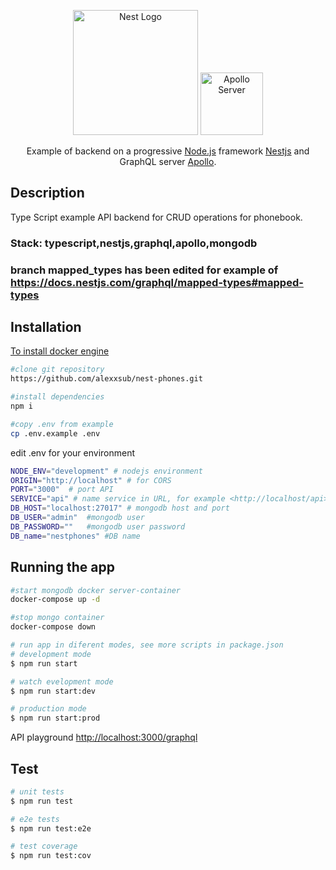 <p align="center">
  <a href="http://nestjs.com/" target="blank"><img src="https://nestjs.com/img/logo-small.svg" width="200" alt="Nest Logo" /></a>
  <a href='https://www.apollographql.com/'><img src='https://user-images.githubusercontent.com/841294/53402609-b97a2180-39ba-11e9-8100-812bab86357c.png' height='100' alt='Apollo Server'></a>
</p>

  <p align="center">Example of backend on a progressive <a href="http://nodejs.org" target="_blank">Node.js</a> framework <a href="http://nestjs.org" target="_blank">Nestjs</a> and GraphQL server <a href="https://www.apollographql.com/" target="_blank">Apollo</a>.</p>
    <p align="center">

## Description

Type Script example API backend for CRUD operations for phonebook.

### Stack: typescript,nestjs,graphql,apollo,mongodb

### branch mapped_types has been edited for example of  <https://docs.nestjs.com/graphql/mapped-types#mapped-types>

## Installation

<a href="https://docs.docker.com/engine/install/" target="_blank">To install docker engine</a>

```bash
#clone git repository
https://github.com/alexxsub/nest-phones.git
```

```bash
#install dependencies
npm i
```

```bash
#copy .env from example
cp .env.example .env
```

edit .env for your environment

```bash
NODE_ENV="development" # nodejs environment
ORIGIN="http://localhost" # for CORS
PORT="3000"  # port API
SERVICE="api" # name service in URL, for example <http://localhost/api>
DB_HOST="localhost:27017" # mongodb host and port
DB_USER="admin"  #mongodb user
DB_PASSWORD=""   #mongodb user password
DB_name="nestphones" #DB name

```

## Running the app

```bash
#start mongodb docker server-container
docker-compose up -d

#stop mongo container
docker-compose down

# run app in diferent modes, see more scripts in package.json
# development mode
$ npm run start

# watch evelopment mode
$ npm run start:dev

# production mode
$ npm run start:prod
```

API playground <http://localhost:3000/graphql>

## Test

```bash
# unit tests
$ npm run test

# e2e tests
$ npm run test:e2e

# test coverage
$ npm run test:cov
```
